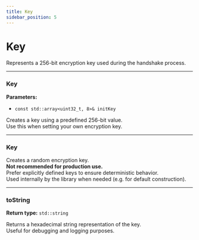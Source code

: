 ```yaml
---
title: Key
sidebar_position: 5
---
```


# Key

Represents a 256-bit encryption key used during the handshake process.

---

### Key

**Parameters:**

- `const std::array<uint32_t, 8>& initKey`

Creates a key using a predefined 256-bit value.  
Use this when setting your own encryption key.

---

### Key

Creates a random encryption key.  
**Not recommended for production use.**  
Prefer explicitly defined keys to ensure deterministic behavior.  
Used internally by the library when needed (e.g. for default construction).

---

### toString

**Return type:** `std::string`

Returns a hexadecimal string representation of the key.  
Useful for debugging and logging purposes.

